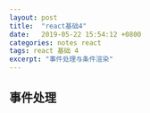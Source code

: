 ```yaml
---
layout: post
title:  "react基础4"
date:   2019-05-22 15:54:12 +0800
categories: notes react
tags: react 基础 4
excerpt: "事件处理与条件渲染"
---
```


## 事件处理

